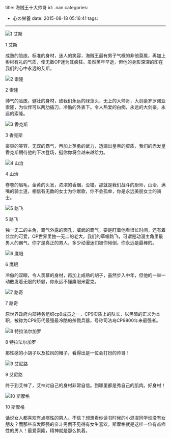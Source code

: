 title: 海贼王十大帅哥
id: .nan
categories:
  - 心の栄養
date: 2015-08-18 05:16:41
tags:
---

![1 艾斯](http://zxpic.gtimg.com/infonew/0/gamezone_zt_pics_13446360.jpg/400)

1 艾斯

成熟的脸庞，标准的身材，迷人的笑容，海贼王最有男子气概的非他莫属，再加上彬彬有礼的气质，使无数OP迷为其疯狂。虽然英年早逝，但他的身影深深的印在我们的心中永远的艾斯。

![2 索隆](http://zxpic.gtimg.com/infonew/0/gamezone_zt_pics_13446361.jpg/400)

2 索隆

帅气的脸庞，健壮的身材，致我们永远的绿藻头，无上的大帅哥，大剑豪罗罗诺亚索隆，为伙伴可以两肋插刀，冷酷的外表下。令人热爱的白痴，永远的大剑豪，永远的索隆。

![3 香克斯](http://zxpic.gtimg.com/infonew/0/gamezone_zt_pics_13446362.jpg/400)

3 香克斯

豪爽的笑容，无双的霸气，再加上英勇的武力，透漏出皇帝的资质，我们的赤发皇香克斯期待他的下次登场，挺你你将会越来越给力。

![4 山治](http://zxpic.gtimg.com/infonew/0/gamezone_zt_pics_13446363.jpg/400)

4 山治

卷卷的眉毛，金黄的头发，浓浓的香烟，没错。那就是我们战斗的厨师，山治，满嘴的骑士道，相信有无数的女士为你献歌，你不会孤单，你是永远美丽女士的骑士。

![5 路飞](http://zxpic.gtimg.com/infonew/0/gamezone_zt_pics_13446364.jpg/400)

5 路飞

独一无二的主角，霸气外露的面孔，威武的霸气，要是盯着他看很长时间，还有着丝丝的可爱，OP世界里独一无二的老大，我们的草帽路飞，可谓是动漫主角里最男人的霸气，你才是真正的男人，多少动漫迷们被你倾倒，你永远是最棒的。

![6 鹰眼](http://zxpic.gtimg.com/infonew/0/gamezone_zt_pics_13446365.jpg/400)

6 鹰眼

冷傲的双眼，令人羡慕的身材，再加上成熟的胡子，虽然步入中年，但他的一举一动散发着无限的矫健，你永远不懂鹰眼米霍克。

![7  路奇](http://zxpic.gtimg.com/infonew/0/gamezone_zt_pics_13446366.jpg/400)

7 路奇

原世界政府内部特务组织cp9成员之一，CP9实质上的队长，以黑暗的正义为本职，被称为CP9历代最强最冷酷的杀戮兵器，号称司法岛CP9800年来最强者。

![8 特拉法尔加罗](http://zxpic.gtimg.com/infonew/0/gamezone_zt_pics_13446367.jpg/400)

8 特拉法尔加罗

那性感的小胡子以及拉风的帽子，看得出是一位会打扮的帅哥！

![9 艾尼路](http://zxpic.gtimg.com/infonew/0/gamezone_zt_pics_13446368.jpg/400)

9 艾尼路

终于到艾神了，艾神对自己的身材非常自信。到哪里都是秀自己的肌肉。好身材！

![10 斯摩格](http://zxpic.gtimg.com/infonew/0/gamezone_zt_pics_13446369.jpg/400)

10 斯摩格

话说女人都喜欢有点痞性的男人。不信？想想看你读书时候的小混混同学谁没有女朋友？而那些奋发图强的奋斗男倒不见得有女生喜欢。斯摩格就是这样一位有点痞性的男人！最爱索隆，精神就是那么执着。